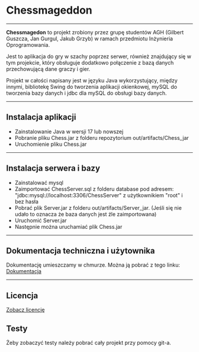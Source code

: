 # Chessmageddon
---
**Chessmagedon** to projekt zrobiony przez grupę studentów AGH (Gilbert Guszcza, Jan Gurgul, Jakub Grzyb) w ramach przedmiotu Inżynieria Oprogramowania. 

Jest to aplikacja do gry w szachy poprzez serwer, również znajdujący się w tym projekcie, który obsługuje dodatkowo połączenie z bazą danych przechowującą dane graczy i gier.

Projekt w całości napisany jest w języku Java wykorzystujący, między innymi, bibliotekę Swing do tworzenia aplikacji okienkowej, mySQL do tworzenia bazy danych i jdbc dla mySQL do obsługi bazy danych.

---

## Instalacja aplikacji
 * Zainstalowanie Java w wersji 17 lub nowszej
 * Pobranie pliku Chess.jar z folderu repozytorium out/artifacts/Chess_jar
 * Uruchomienie pliku Chess.jar

---

## Instalacja serwera i bazy
* Zainstalować mysql
* Zaimportować ChessServer.sql z folderu database pod adresem: "jdbc:mysql://localhost:3306/ChessServer" z użytkownikiem "root" i bez hasła
* Pobrać plik Server.jar z folderu out/artifacts/Server_jar. (Jeśli się nie udało to oznacza że baza danych jest źle zaimportowana)
* Uruchomić Server.jar
* Następnie można uruchamiać plik Chess.jar

---

## Dokumentacja techniczna i użytownika
Dokumentację umieszczamy w chmurze. Można ją pobrać z tego linku: [Dokumentacja](link)

---

## Licencja
[Zobacz licencję]()

## Testy
Żeby zobaczyć testy należy pobrać cały projekt przy pomocy git-a.

